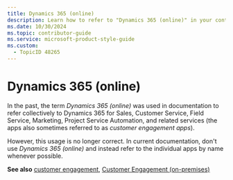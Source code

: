 ```yaml
---
title: Dynamics 365 (online)
description: Learn how to refer to "Dynamics 365 (online)" in your content.
ms.date: 10/30/2024
ms.topic: contributor-guide
ms.service: microsoft-product-style-guide
ms.custom:
  - TopicID 48265
---
```



# Dynamics 365 (online)

In the past, the term *Dynamics 365 (online)* was used in documentation to refer collectively to Dynamics 365 for Sales, Customer Service, Field Service, Marketing, Project Service Automation, and related services (the apps also sometimes referred to as *customer engagement apps*).

However, this usage is no longer correct. In current documentation, don't use *Dynamics 365 (online)* and instead refer to the individual apps by name whenever possible.

**See also** [customer engagement](~\a_z_names_terms\c\customer-engagement.md), [Customer Engagement (on-premises)](~\a_z_names_terms\c\customer-engagement-on-premises.md)